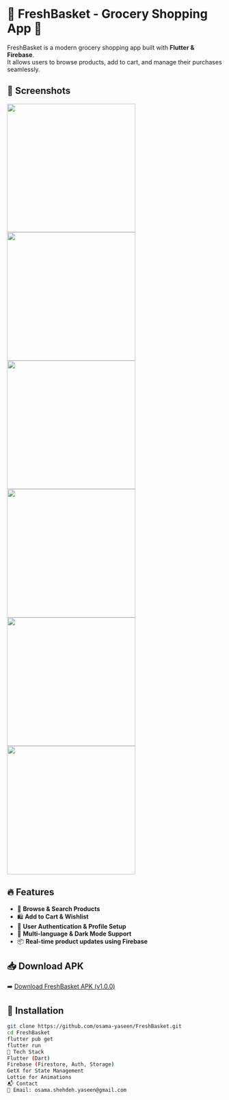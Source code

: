 # 🛒 FreshBasket - Grocery Shopping App 🚀

FreshBasket is a modern grocery shopping app built with **Flutter & Firebase**.  
It allows users to browse products, add to cart, and manage their purchases seamlessly.

## 📸 Screenshots

<img src="screenshots/freshbasket1.png" width="300"> 
<img src="screenshots/freshbasket2.png" width="300">  
<img src="screenshots/freshbasket3.png" width="300">  
<img src="screenshots/freshbasket4.png" width="300">  
<img src="screenshots/freshbasket5.png" width="300">  
<img src="screenshots/freshbasket6.png" width="300">

## 🔥 Features

- 🏬 **Browse & Search Products**
- 🛍️ **Add to Cart & Wishlist**
- 🔐 **User Authentication & Profile Setup**
- 🌙 **Multi-language & Dark Mode Support**
- 📦 **Real-time product updates using Firebase**

## 📥 Download APK

➡️ [Download FreshBasket APK (v1.0.0)](https://github.com/osama-yaseen/FreshBasket/releases/latest)

## 🚀 Installation

```sh
git clone https://github.com/osama-yaseen/FreshBasket.git
cd FreshBasket
flutter pub get
flutter run
📌 Tech Stack
Flutter (Dart)
Firebase (Firestore, Auth, Storage)
GetX for State Management
Lottie for Animations
📬 Contact
📧 Email: osama.shehdeh.yaseen@gmail.com
```
